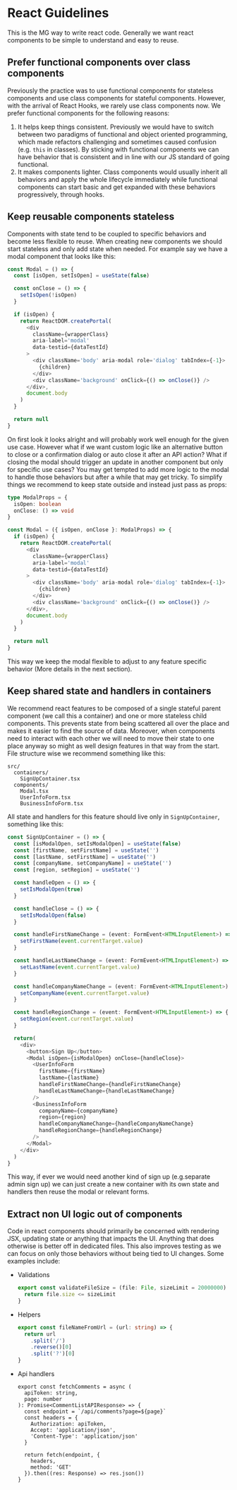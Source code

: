 # React Guidelines

This is the MG way to write react code. Generally we want react components to be simple to understand and easy to reuse.

## Prefer functional components over class components

Previously the practice was to use functional components for stateless components and use class components for stateful components. However, with the arrival of React Hooks, we rarely use class components now. We prefer functional components for the following reasons:

1. It helps keep things consistent. Previously we would have to switch between two paradigms of functional and object oriented programming, which made refactors challenging and sometimes caused confusion (e.g. `this` in classes). By sticking with functional components we can have behavior that is consistent and in line with our JS standard of going functional.
2. It makes components lighter. Class components would usually inherit all behaviors and apply the whole lifecycle immediately while functional components can start basic and get expanded with these behaviors progressively, through hooks.

## Keep reusable components stateless

Components with state tend to be coupled to specific behaviors and become less flexible to reuse. When creating new components we should start stateless and only add state when needed. For example say we have a modal component that looks like this:
  ```typescript
  const Modal = () => {
    const [isOpen, setIsOpen] = useState(false)

    const onClose = () => {
      setIsOpen(!isOpen)
    }

    if (isOpen) {
      return ReactDOM.createPortal(
        <div
          className={wrapperClass}
          aria-label='modal'
          data-testid={dataTestId}
        >
          <div className='body' aria-modal role='dialog' tabIndex={-1}>
            {children}
          </div>
          <div className='background' onClick={() => onClose()} />
        </div>,
        document.body
      )
    }

    return null
  }
  ```

On first look it looks alright and will probably work well enough for the given use case. However what if we want custom logic like an alternative button to close or a confirmation dialog or auto close it after an API action? What if closing the modal should trigger an update in another component but only for specific use cases? You may get tempted to add more logic to the modal to handle those behaviors but after a while that may get tricky. To simplify things we recommend to keep state outside and instead just pass as props:
  ```typescript
  type ModalProps = {
    isOpen: boolean
    onClose: () => void
  }

  const Modal = ({ isOpen, onClose }: ModalProps) => {
    if (isOpen) {
      return ReactDOM.createPortal(
        <div
          className={wrapperClass}
          aria-label='modal'
          data-testid={dataTestId}
        >
          <div className='body' aria-modal role='dialog' tabIndex={-1}>
            {children}
          </div>
          <div className='background' onClick={() => onClose()} />
        </div>,
        document.body
      )
    }

    return null
  }
  ```
This way we keep the modal flexible to adjust to any feature specific behavior (More details in the next section).

## Keep shared state and handlers in containers

We recommend react features to be composed of a single stateful parent component (we call this a container) and one or more stateless child components. This prevents state from being scattered all over the place and makes it easier to find the source of data. Moreover, when components need to interact with each other we will need to move their state to one place anyway so might as well design features in that way from the start. File structure wise we recommend something like this:
```
src/
  containers/
    SignUpContainer.tsx
  components/
    Modal.tsx
    UserInfoForm.tsx
    BusinessInfoForm.tsx
```

All state and handlers for this feature should live only in `SignUpContainer`, something like this:
```typescript
const SignUpContainer = () => {
  const [isModalOpen, setIsModalOpen] = useState(false)
  const [firstName, setFirstName] = useState('')
  const [lastName, setFirstName] = useState('')
  const [companyName, setCompanyName] = useState('')
  const [region, setRegion] = useState('')

  const handleOpen = () => {
    setIsModalOpen(true)
  }

  const handleClose = () => {
    setIsModalOpen(false)
  }

  const handleFirstNameChange = (event: FormEvent<HTMLInputElement>) => {
    setFirstName(event.currentTarget.value)
  }

  const handleLastNameChange = (event: FormEvent<HTMLInputElement>) => {
    setLastName(event.currentTarget.value)
  }

  const handleCompanyNameChange = (event: FormEvent<HTMLInputElement>) => {
    setCompanyName(event.currentTarget.value)
  }

  const handleRegionChange = (event: FormEvent<HTMLInputElement>) => {
    setRegion(event.currentTarget.value)
  }

  return(
    <div>
      <button>Sign Up</button>
      <Modal isOpen={isModalOpen} onClose={handleClose}>
        <UserInfoForm
          firstName={firstName}
          lastName={lastName}
          handleFirstNameChange={handleFirstNameChange}
          handleLastNameChange={handleLastNameChange}
        />
        <BusinessInfoForm
          companyName={companyName}
          region={region}
          handleCompanyNameChange={handleCompanyNameChange}
          handleRegionChange={handleRegionChange}
        />
      </Modal>
    </div>
  )
}
```

This way, if ever we would need another kind of sign up (e.g.separate admin sign up) we can just create a new container with its own state and handlers then reuse the modal or relevant forms.

## Extract non UI logic out of components

Code in react components should primarily be concerned with rendering JSX, updating state or anything that impacts the UI. Anything that does otherwise is better off in dedicated files. This also improves testing as we can focus on only those behaviors without being tied to UI changes. Some examples include:
- Validations
  ```typescript
  export const validateFileSize = (file: File, sizeLimit = 20000000) => {
    return file.size <= sizeLimit
  }
  ```
- Helpers
  ```typescript
  export const fileNameFromUrl = (url: string) => {
    return url
      .split('/')
      .reverse()[0]
      .split('?')[0]
  }

  ```
- Api handlers
  ```
  export const fetchComments = async (
    apiToken: string,
    page: number
  ): Promise<CommentListAPIResponse> => {
    const endpoint = `/api/comments?page=${page}`
    const headers = {
      Authorization: apiToken,
      Accept: 'application/json',
      'Content-Type': 'application/json'
    }

    return fetch(endpoint, {
      headers,
      method: 'GET'
    }).then((res: Response) => res.json())
  }
  ```
